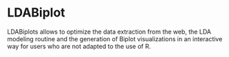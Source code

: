 # LDABiplot
LDABiplots allows to optimize the data extraction from the web, the LDA modeling routine and the generation of Biplot visualizations in an interactive way for users who are not adapted to the use of R.
